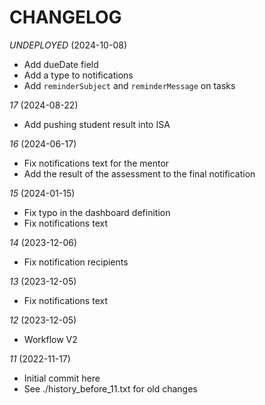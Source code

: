 # CHANGELOG

*UNDEPLOYED* (2024-10-08)
- Add dueDate field
- Add a type to notifications
- Add `reminderSubject` and `reminderMessage` on tasks

*17* (2024-08-22)
- Add pushing student result into ISA

*16* (2024-06-17)
- Fix notifications text for the mentor
- Add the result of the assessment to the final notification

*15* (2024-01-15)
- Fix typo in the dashboard definition
- Fix notifications text

*14* (2023-12-06)
- Fix notification recipients

*13* (2023-12-05)
- Fix notifications text

*12* (2023-12-05)
- Workflow V2

*11* (2022-11-17)
- Initial commit here
- See ./history_before_11.txt for old changes
